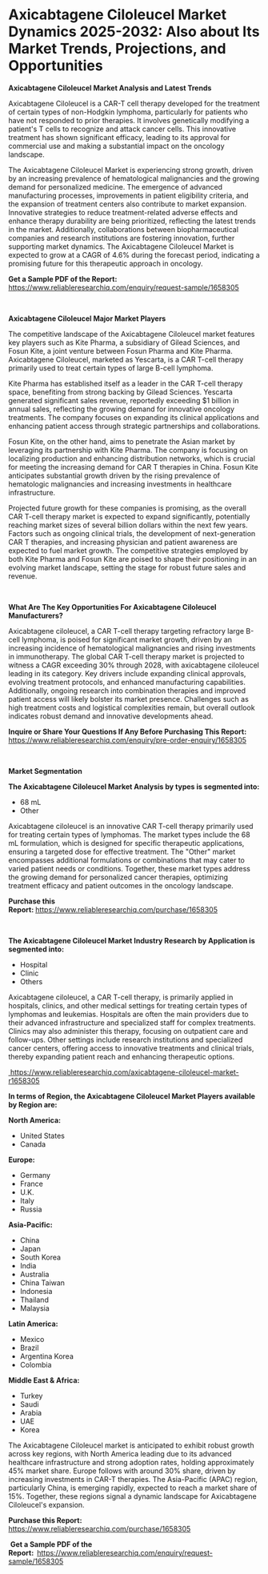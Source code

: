 <p><h1>Axicabtagene Ciloleucel Market Dynamics 2025-2032: Also about Its Market Trends, Projections, and Opportunities</h1></p><p><strong>Axicabtagene Ciloleucel Market Analysis and Latest Trends</strong></p>
<p><p>Axicabtagene Ciloleucel is a CAR-T cell therapy developed for the treatment of certain types of non-Hodgkin lymphoma, particularly for patients who have not responded to prior therapies. It involves genetically modifying a patient's T cells to recognize and attack cancer cells. This innovative treatment has shown significant efficacy, leading to its approval for commercial use and making a substantial impact on the oncology landscape.</p><p>The Axicabtagene Ciloleucel Market is experiencing strong growth, driven by an increasing prevalence of hematological malignancies and the growing demand for personalized medicine. The emergence of advanced manufacturing processes, improvements in patient eligibility criteria, and the expansion of treatment centers also contribute to market expansion. Innovative strategies to reduce treatment-related adverse effects and enhance therapy durability are being prioritized, reflecting the latest trends in the market. Additionally, collaborations between biopharmaceutical companies and research institutions are fostering innovation, further supporting market dynamics. The Axicabtagene Ciloleucel Market is expected to grow at a CAGR of 4.6% during the forecast period, indicating a promising future for this therapeutic approach in oncology.</p></p>
<p><strong>Get a Sample PDF of the Report:&nbsp;</strong> <a href="https://www.reliableresearchiq.com/enquiry/request-sample/1658305?utm_campaign=3365&utm_medium=2&utm_source=Github&utm_content=ia&utm_term=19042025&utm_id=axicabtagene-ciloleucel">https://www.reliableresearchiq.com/enquiry/request-sample/1658305</a></p>
<p>&nbsp;</p>
<p><strong>Axicabtagene Ciloleucel Major Market Players</strong></p>
<p><p>The competitive landscape of the Axicabtagene Ciloleucel market features key players such as Kite Pharma, a subsidiary of Gilead Sciences, and Fosun Kite, a joint venture between Fosun Pharma and Kite Pharma. Axicabtagene Ciloleucel, marketed as Yescarta, is a CAR T-cell therapy primarily used to treat certain types of large B-cell lymphoma.</p><p>Kite Pharma has established itself as a leader in the CAR T-cell therapy space, benefiting from strong backing by Gilead Sciences. Yescarta generated significant sales revenue, reportedly exceeding $1 billion in annual sales, reflecting the growing demand for innovative oncology treatments. The company focuses on expanding its clinical applications and enhancing patient access through strategic partnerships and collaborations.</p><p>Fosun Kite, on the other hand, aims to penetrate the Asian market by leveraging its partnership with Kite Pharma. The company is focusing on localizing production and enhancing distribution networks, which is crucial for meeting the increasing demand for CAR T therapies in China. Fosun Kite anticipates substantial growth driven by the rising prevalence of hematologic malignancies and increasing investments in healthcare infrastructure.</p><p>Projected future growth for these companies is promising, as the overall CAR T-cell therapy market is expected to expand significantly, potentially reaching market sizes of several billion dollars within the next few years. Factors such as ongoing clinical trials, the development of next-generation CAR T therapies, and increasing physician and patient awareness are expected to fuel market growth. The competitive strategies employed by both Kite Pharma and Fosun Kite are poised to shape their positioning in an evolving market landscape, setting the stage for robust future sales and revenue.</p></p>
<p>&nbsp;</p>
<p><strong>What Are The Key Opportunities For Axicabtagene Ciloleucel Manufacturers?</strong></p>
<p><p>Axicabtagene ciloleucel, a CAR T-cell therapy targeting refractory large B-cell lymphoma, is poised for significant market growth, driven by an increasing incidence of hematological malignancies and rising investments in immunotherapy. The global CAR T-cell therapy market is projected to witness a CAGR exceeding 30% through 2028, with axicabtagene ciloleucel leading in its category. Key drivers include expanding clinical approvals, evolving treatment protocols, and enhanced manufacturing capabilities. Additionally, ongoing research into combination therapies and improved patient access will likely bolster its market presence. Challenges such as high treatment costs and logistical complexities remain, but overall outlook indicates robust demand and innovative developments ahead.</p></p>
<p><strong>Inquire or Share Your Questions If Any Before Purchasing This Report:</strong> <a href="https://www.reliableresearchiq.com/enquiry/pre-order-enquiry/1658305?utm_campaign=3365&utm_medium=2&utm_source=Github&utm_content=ia&utm_term=19042025&utm_id=axicabtagene-ciloleucel">https://www.reliableresearchiq.com/enquiry/pre-order-enquiry/1658305</a></p>
<p>&nbsp;</p>
<p><strong>Market Segmentation</strong></p>
<p><strong>The Axicabtagene Ciloleucel Market Analysis by types is segmented into:</strong></p>
<p><ul><li>68 mL</li><li>Other</li></ul></p>
<p><p>Axicabtagene ciloleucel is an innovative CAR T-cell therapy primarily used for treating certain types of lymphomas. The market types include the 68 mL formulation, which is designed for specific therapeutic applications, ensuring a targeted dose for effective treatment. The "Other" market encompasses additional formulations or combinations that may cater to varied patient needs or conditions. Together, these market types address the growing demand for personalized cancer therapies, optimizing treatment efficacy and patient outcomes in the oncology landscape.</p></p>
<p><strong>Purchase this Report:&nbsp;</strong><a href="https://www.reliableresearchiq.com/purchase/1658305?utm_campaign=3365&utm_medium=2&utm_source=Github&utm_content=ia&utm_term=19042025&utm_id=axicabtagene-ciloleucel">https://www.reliableresearchiq.com/purchase/1658305</a></p>
<p>&nbsp;</p>
<p><strong>The Axicabtagene Ciloleucel Market Industry Research by Application is segmented into:</strong></p>
<p><ul><li>Hospital</li><li>Clinic</li><li>Others</li></ul></p>
<p><p>Axicabtagene ciloleucel, a CAR T-cell therapy, is primarily applied in hospitals, clinics, and other medical settings for treating certain types of lymphomas and leukemias. Hospitals are often the main providers due to their advanced infrastructure and specialized staff for complex treatments. Clinics may also administer this therapy, focusing on outpatient care and follow-ups. Other settings include research institutions and specialized cancer centers, offering access to innovative treatments and clinical trials, thereby expanding patient reach and enhancing therapeutic options.</p></p>
<p><a href="https://www.reliableresearchiq.com/axicabtagene-ciloleucel-market-r1658305?utm_campaign=3365&utm_medium=2&utm_source=Github&utm_content=ia&utm_term=19042025&utm_id=axicabtagene-ciloleucel">&nbsp;https://www.reliableresearchiq.com/axicabtagene-ciloleucel-market-r1658305</a></p>
<p><strong>In terms of Region, the Axicabtagene Ciloleucel Market Players available by Region are:</strong></p>
<p>
    <p> <strong> North America: </strong>
        <ul>
            <li>United States</li>
            <li>Canada</li>
        </ul>
        </p> 
    <p> <strong> Europe: </strong>
        <ul>
            <li>Germany</li>
            <li>France</li>
            <li>U.K.</li>
            <li>Italy</li>
            <li>Russia</li>
        </ul>
        </p> 
    <p> <strong> Asia-Pacific: </strong>
        <ul>
            <li>China</li>
            <li>Japan</li>
            <li>South Korea</li>
            <li>India</li>
            <li>Australia</li>
            <li>China Taiwan</li>
            <li>Indonesia</li>
            <li>Thailand</li>
            <li>Malaysia</li>
        </ul>
        </p> 
    <p> <strong> Latin America: </strong>
        <ul>
            <li>Mexico</li>
            <li>Brazil</li>
            <li>Argentina Korea</li>
            <li>Colombia</li>
        </ul>
        </p> 
    <p> <strong> Middle East & Africa: </strong>
        <ul>
            <li>Turkey</li>
            <li>Saudi</li>
            <li>Arabia</li>
            <li>UAE</li>
            <li>Korea</li>
        </ul>
    </p>
    </p>
<p><p>The Axicabtagene Ciloleucel market is anticipated to exhibit robust growth across key regions, with North America leading due to its advanced healthcare infrastructure and strong adoption rates, holding approximately 45% market share. Europe follows with around 30% share, driven by increasing investments in CAR-T therapies. The Asia-Pacific (APAC) region, particularly China, is emerging rapidly, expected to reach a market share of 15%. Together, these regions signal a dynamic landscape for Axicabtagene Ciloleucel's expansion.</p></p>
<p><strong>Purchase this Report: </strong><a href="https://www.reliableresearchiq.com/purchase/1658305?utm_campaign=3365&utm_medium=2&utm_source=Github&utm_content=ia&utm_term=19042025&utm_id=axicabtagene-ciloleucel">https://www.reliableresearchiq.com/purchase/1658305</a></p>
<p>&nbsp;<strong>Get a Sample PDF of the Report:&nbsp;&nbsp;</strong><a href="https://www.reliableresearchiq.com/enquiry/request-sample/1658305?utm_campaign=3365&utm_medium=2&utm_source=Github&utm_content=ia&utm_term=19042025&utm_id=axicabtagene-ciloleucel">https://www.reliableresearchiq.com/enquiry/request-sample/1658305</a></p>
<p><strong></strong></p>
<p><p></p><p></p><p></p></p>